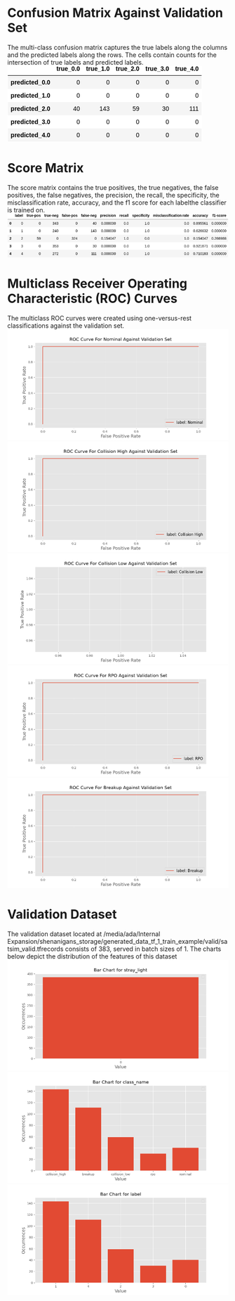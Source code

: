 # Confusion Matrix Against Validation Set
The multi-class confusion matrix captures the true labels along the columns and the predicted labels along the rows. The cells contain counts for the intersection of true labels and predicted labels. 
![image](images/1070dc2f4d54b8430525def72794cfd5.png)
# Score Matrix 
The score matrix contains the true positives, the true negatives, the false positives, the false negatives, the precision, the recall, the specificity, the misclassification rate, accuracy, and the f1 score for each labelthe classifier is trained on. 
![image](images/36ad195588acd079b68270e1372438a1.png)
# Multiclass Receiver Operating Characteristic (ROC) Curves 
The multiclass ROC curves were created using one-versus-rest classifications against the validation set.
![image](images/a4632687e9335afd437988a113280c66.png)
![image](images/dd5eddc38a391ed30180ce28b4f29065.png)
![image](images/fec2ec5977174db853044e399811b4c2.png)
![image](images/ed7c1cd3836c421f192a95a05b09e44f.png)
![image](images/4f16a61ff7a0e421ec07f563a7e377b9.png)
# Validation Dataset 
The validation dataset located at /media/ada/Internal Expansion/shenanigans_storage/generated_data_tf_1_train_example/valid/satsim_valid.tfrecords consists of 383, served in batch sizes of 1.
 The charts below depict the distribution of the features of this dataset![image](./images/5e6873a8be3032410d9c69d6073e1e93.png)
![image](./images/e6e33e4a5e3f76380b468d48446c75a9.png)
![image](./images/4a1ed0d93112a6e11a92b6f21675be44.png)
